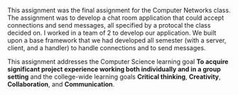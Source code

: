This assignment was the final assignment for the Computer Networks class. The assignment was to develop a chat room application that could accept connections and send messages, all specified by a protocal the class decided on. I worked in a team of 2 to develop our application. We built upon a base framework that we had developed all semester (with a server, client, and a handler) to handle connections and to send messages.

This assignment addresses the Computer Science learning goal **To acquire significant project experience working both individually and in a group setting** and the college-wide learning goals **Critical thinking**, **Creativity**, **Collaboration**, and **Communication**. 
  
